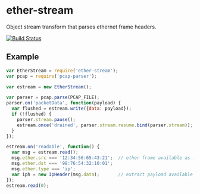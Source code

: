 # ether-stream

Object stream transform that parses ethernet frame headers.

[![Build Status](https://travis-ci.org/wanderview/node-ether-stream.png)](https://travis-ci.org/wanderview/node-ether-stream)

## Example

```javascript
var EtherStream = require('ether-stream');
var pcap = require('pcap-parser');

var estream = new EtherStream();

var parser = pcap.parse(PCAP_FILE);
parser.on('packetData', function(payload) {
  var flushed = estream.write({data: payload});
  if (!flushed) {
    parser.stream.pause();
    estream.once('drained', parser.stream.resume.bind(parser.stream));
  }
});

estream.on('readable', function() {
  var msg = estream.read();
  msg.ether.src === '12:34:56:65:43:21';  // ether frame available as .ether
  msg.ether.dst === '98:76:54:32:10:01';
  msg.ether.type === 'ip';
  var iph = new IpHeader(msg.data);       // extract payload available at .data
});
estream.read(0);
```
